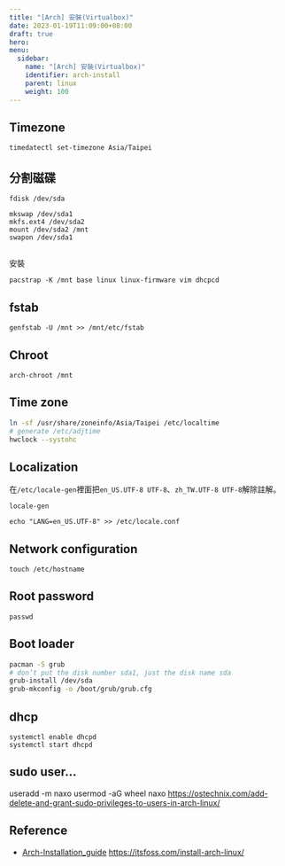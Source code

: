 ```yaml
---
title: "[Arch] 安裝(Virtualbox)"
date: 2023-01-19T11:09:00+08:00
draft: true
hero: 
menu:
  sidebar:
    name: "[Arch] 安裝(Virtualbox)"
    identifier: arch-install
    parent: linux
    weight: 100
---
```

## Timezone
```bash
timedatectl set-timezone Asia/Taipei
```
## 分割磁碟
```
fdisk /dev/sda
```
```
mkswap /dev/sda1
mkfs.ext4 /dev/sda2
mount /dev/sda2 /mnt
swapon /dev/sda1
```
##
安裝
```
pacstrap -K /mnt base linux linux-firmware vim dhcpcd
```
## fstab
```
genfstab -U /mnt >> /mnt/etc/fstab
```
## Chroot
```
arch-chroot /mnt
```
## Time zone
```bash
ln -sf /usr/share/zoneinfo/Asia/Taipei /etc/localtime
# generate /etc/adjtime
hwclock --systohc
```
## Localization
在`/etc/locale-gen`裡面把`en_US.UTF-8 UTF-8`、`zh_TW.UTF-8 UTF-8`解除註解。
```
locale-gen
```
```
echo "LANG=en_US.UTF-8" >> /etc/locale.conf
```
## Network configuration
```
touch /etc/hostname
```
## Root password
```
passwd
```
## Boot loader
```bash
pacman -S grub
# don’t put the disk number sda1, just the disk name sda
grub-install /dev/sda
grub-mkconfig -o /boot/grub/grub.cfg
```
## dhcp
```
systemctl enable dhcpd
systemctl start dhcpd
```
## sudo user...
useradd -m naxo
usermod -aG wheel naxo
https://ostechnix.com/add-delete-and-grant-sudo-privileges-to-users-in-arch-linux/
## Reference
- [Arch-Installation_guide](https://wiki.archlinux.org/title/Installation_guide)
https://itsfoss.com/install-arch-linux/